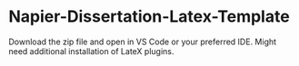 # Napier-Dissertation-Latex-Template
Download the zip file and open in VS Code or your preferred IDE. Might need additional installation of LateX plugins.
